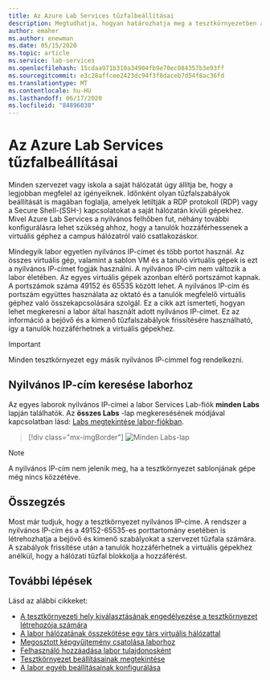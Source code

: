 ```yaml
---
title: Az Azure Lab Services tűzfalbeállításai
description: Megtudhatja, hogyan határozhatja meg a tesztkörnyezetben a virtuális gépek nyilvános IP-címét és portszámát, hogy információkat lehessen hozzáadni a tűzfalszabályok számára.
author: emaher
ms.author: enewman
ms.date: 05/15/2020
ms.topic: article
ms.service: lab-services
ms.openlocfilehash: 15cdaa971b310a34904fb9e70ec084357b3e93ff
ms.sourcegitcommit: e3c28affcee2423dc94f3f8daceb7d54f8ac36fd
ms.translationtype: MT
ms.contentlocale: hu-HU
ms.lasthandoff: 06/17/2020
ms.locfileid: "84896038"
---
```

# <a name="firewall-settings-for-azure-lab-services"></a>Az Azure Lab Services tűzfalbeállításai

Minden szervezet vagy iskola a saját hálózatát úgy állítja be, hogy a legjobban megfelel az igényeiknek.  Időnként olyan tűzfalszabályok beállítását is magában foglalja, amelyek letiltják a RDP protokoll (RDP) vagy a Secure Shell-(SSH-) kapcsolatokat a saját hálózatán kívüli gépekhez.  Mivel Azure Lab Services a nyilvános felhőben fut, néhány további konfigurálásra lehet szükség ahhoz, hogy a tanulók hozzáférhessenek a virtuális géphez a campus hálózatról való csatlakozáskor.

Mindegyik labor egyetlen nyilvános IP-címet és több portot használ.  Az összes virtuális gép, valamint a sablon VM és a tanuló virtuális gépek is ezt a nyilvános IP-címet fogják használni.  A nyilvános IP-cím nem változik a labor életében.  Az egyes virtuális gépek azonban eltérő portszámot kapnak.  A portszámok száma 49152 és 65535 között lehet.  A nyilvános IP-cím és portszám együttes használata az oktató és a tanulók megfelelő virtuális géphez való összekapcsolására szolgál.  Ez a cikk azt ismerteti, hogyan lehet megkeresni a labor által használt adott nyilvános IP-címet.  Ez az információ a bejövő és a kimenő tűzfalszabályok frissítésére használható, így a tanulók hozzáférhetnek a virtuális gépekhez.

>[!IMPORTANT]
>Minden tesztkörnyezet egy másik nyilvános IP-címmel fog rendelkezni.

## <a name="find-public-ip-for-a-lab"></a>Nyilvános IP-cím keresése laborhoz

Az egyes laborok nyilvános IP-címei a labor Services Lab-fiók **minden Labs** lapján találhatók.  Az **összes Labs** -lap megkeresésének módjával kapcsolatban lásd: [Labs megtekintése labor-fiókban](manage-labs.md#view-labs-in-a-lab-account).  

> [!div class="mx-imgBorder"]
> ![Minden Labs-lap](./media/how-to-configure-firewall-settings/all-labs-properties.png)

>[!NOTE]
>A nyilvános IP-cím nem jelenik meg, ha a tesztkörnyezet sablonjának gépe még nincs közzétéve.

## <a name="conclusion"></a>Összegzés

Most már tudjuk, hogy a tesztkörnyezet nyilvános IP-címe.  A rendszer a nyilvános IP-cím és a 49152-65535-es porttartomány esetében is létrehozhatja a bejövő és kimenő szabályokat a szervezet tűzfala számára.  A szabályok frissítése után a tanulók hozzáférhetnek a virtuális gépekhez anélkül, hogy a hálózati tűzfal blokkolja a hozzáférést.

## <a name="next-steps"></a>További lépések
Lásd az alábbi cikkeket:

- [A tesztkörnyezeti hely kiválasztásának engedélyezése a tesztkörnyezet létrehozója számára](allow-lab-creator-pick-lab-location.md)
- [A labor hálózatának összekötése egy társ virtuális hálózattal](how-to-connect-peer-virtual-network.md)
- [Megosztott képgyűjtemény csatolása laborhoz](how-to-attach-detach-shared-image-gallery.md)
- [Felhasználó hozzáadása labor tulajdonosként](how-to-add-user-lab-owner.md)
- [Tesztkörnyezet beállításainak megtekintése](how-to-configure-firewall-settings.md)
- [A labor egyéb beállításainak konfigurálása](how-to-configure-lab-accounts.md)
